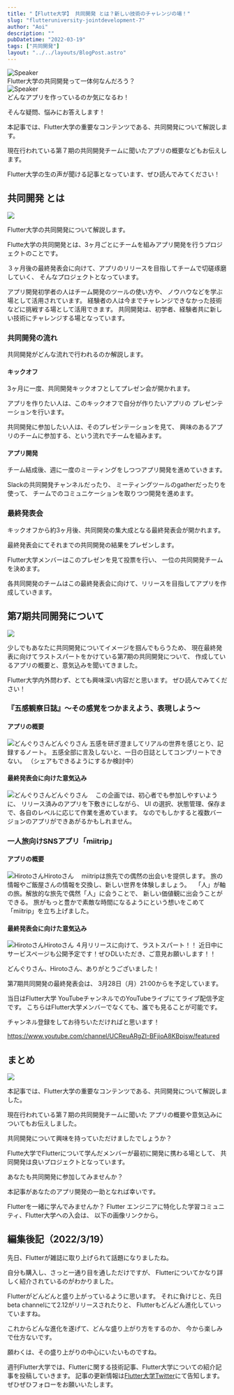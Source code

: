 ```yaml
---
title: "【Flutte大学】 共同開発 とは？新しい技術のチャレンジの場！"
slug: "flutteruniversity-jointdevelopment-7"
author: "Aoi"
description: ""
pubDatetime: "2022-03-19"
tags: ["共同開発"]
layout: "../../layouts/BlogPost.astro"
---
```


<div class="speech-bubble-container">
  <div class="speech-bubble-avatar">
    <img src="https://blog.flutteruniv.com/wp-content/themes/cocoon-master/images/ojisan.png" alt="Speaker" />
  </div>
  <div class="speech-bubble">
    <div class="speech-bubble-content">
      Flutter大学の共同開発って一体何なんだろう？
    </div>
    <div class="speech-bubble-arrow arrow-left"></div>
  </div>
</div>

<div class="speech-bubble-container">
  <div class="speech-bubble-avatar">
    <img src="https://blog.flutteruniv.com/wp-content/themes/cocoon-master/images/obasan.png" alt="Speaker" />
  </div>
  <div class="speech-bubble">
    <div class="speech-bubble-content">
      どんなアプリを作っているのか気になるわ！
    </div>
    <div class="speech-bubble-arrow arrow-left"></div>
  </div>
</div>

そんな疑問、悩みにお答えします！

本記事では、Flutter大学の重要なコンテンツである、共同開発について解説します。

現在行われている第７期の共同開発チームに聞いたアプリの概要などもお伝えします。

Flutter大学の生の声が聞ける記事となっています、ぜひ読んでみてください！

## 共同開発 とは

![](http://blog.flutteruniv.com/wp-content/uploads/2022/03/Meeting-1024x683.jpeg)

Flutter大学の共同開発について解説します。

Flutte大学の共同開発とは、3ヶ月ごとにチームを組みアプリ開発を行うプロジェクトのことです。

３ヶ月後の最終発表会に向けて、アプリのリリースを目指してチームで切磋琢磨していく、
そんなプロジェクトとなっています。

アプリ開発初学者の人はチーム開発のツールの使い方や、
ノウハウなどを学ぶ場として活用されています。
経験者の人は今までチャレンジできなかった技術などに挑戦する場として活用できます。
共同開発は、初学者、経験者共に新しい技術にチャレンジする場となっています。

### 共同開発の流れ

共同開発がどんな流れで行われるのか解説します。

#### キックオフ

3ヶ月に一度、共同開発キックオフとしてプレゼン会が開かれます。

アプリを作りたい人は、このキックオフで自分が作りたいアプリの
プレゼンテーションを行います。

共同開発に参加したい人は、そのプレゼンテーションを見て、
興味のあるアプリのチームに参加する、という流れでチームを組みます。

#### アプリ開発

チーム結成後、週に一度のミーティングをしつつアプリ開発を進めていきます。

Slackの共同開発チャンネルだったり、
ミーティングツールのgatherだったりを使って、
チームでのコミュニケーションを取りつつ開発を進めます。

### 最終発表会

キックオフから約3ヶ月後、共同開発の集大成となる最終発表会が開かれます。

最終発表会にてそれまでの共同開発の結果をプレゼンします。

Flutter大学メンバーはこのプレゼンを見て投票を行い、
一位の共同開発チームを決めます。

各共同開発のチームはこの最終発表会に向けて、リリースを目指してアプリを作成していきます。

## 第7期共同開発について

![](http://blog.flutteruniv.com/wp-content/uploads/2022/03/meeting2-1024x683.jpeg)

少しでもあなたに共同開発についてイメージを掴んでもらうため、
現在最終発表に向けてラストスパートをかけている第7期の共同開発について、
作成しているアプリの概要と、意気込みを聞いてきました。

Flutter大学内外問わず、とても興味深い内容だと思います。
ぜひ読んでみてください！

### 『五感観察日誌』〜その感覚をつかまえよう、表現しよう〜

#### アプリの概要

![どんぐりさん](https://blog.flutteruniv.com/wp-content/themes/cocoon-master/images/woman.png)どんぐりさん
五感を研ぎ澄ましてリアルの世界を感じとり、記録するノート。
五感全部に言及しないと、一日の日誌としてコンプリートできない。
（シェアもできるようにするか検討中）

#### 最終発表会に向けた意気込み

![どんぐりさん](https://blog.flutteruniv.com/wp-content/themes/cocoon-master/images/woman.png)どんぐりさん
　この企画では、初心者でも参加しやすいように、
リリース済みのアプリを下敷きにしながら、
UI の選択、状態管理、保存まで、各自のレベルに応じて作業を進めています。
なのでもしかすると複数バージョンのアプリができあがるかもしれません。

### 一人旅向けSNSアプリ「miitrip」

#### アプリの概要

![Hirotoさん](https://blog.flutteruniv.com/wp-content/themes/cocoon-master/images/man.png)Hirotoさん
　miitripは旅先での偶然の出会いを提供します。
旅の情報やご飯屋さんの情報を交換し、新しい世界を体験しましょう。
　「人」が軸の旅。解放的な旅先で偶然「人」に会うことで、
新しい価値観に出会うことができる。
旅がもっと豊かで素敵な時間になるようにという想いをこめて 「miitrip」を立ち上げました。

#### 最終発表会に向けた意気込み

![Hirotoさん](https://blog.flutteruniv.com/wp-content/themes/cocoon-master/images/man.png)Hirotoさん
４月リリースに向けて、ラストスパート！！
近日中にサービスページも公開予定です！ぜひDLいただき、ご意見お願いします！！

どんぐりさん、Hirotoさん、ありがとうございました！

第7期共同開発の最終発表会は、
3月28日（月）21:00からを予定しています。

当日はFlutter大学 YouTubeチャンネルでのYouTubeライブにてライブ配信予定です。
こちらはFlutter大学メンバーでなくても、誰でも見ることが可能です。

チャンネル登録をしてお待ちいただければと思います！

https://www.youtube.com/channel/UCReuARgZI-BFjioA8KBpjsw/featured

## まとめ

![](http://blog.flutteruniv.com/wp-content/uploads/2022/03/meeting4-1024x683.jpeg)

本記事では、Flutter大学の重要なコンテンツである、共同開発について解説しました。

現在行われている第７期の共同開発チームに聞いた
アプリの概要や意気込みについてもお伝えしました。

共同開発について興味を持っていただけましたでしょうか？

Flutte大学でFlutterについて学んだメンバーが最初に開発に携わる場として、
共同開発は良いプロジェクトとなっています。

あなたも共同開発に参加してみませんか？

本記事があなたのアプリ開発の一助となれば幸いです。

Flutterを一緒に学んでみませんか？
Flutter エンジニアに特化した学習コミュニティ、Flutter大学への入会は、
以下の画像リンクから。

## 編集後記（2022/3/19）

先日、Flutterが雑誌に取り上げられて話題になりましたね。

自分も購入し、さっと一通り目を通しただけですが、
Flutterについてかなり詳しく紹介されているのがわかりました。

Flutterがどんどんと盛り上がっているように思います。
それに負けじと、先日beta channelにて2.12がリリースされたりと、
Flutterもどんどん進化していっていますね。

これからどんな進化を遂げて、どんな盛り上がり方をするのか、
今から楽しみで仕方ないです。

願わくは、その盛り上がりの中心にいたいものですね。

週刊Flutter大学では、Flutterに関する技術記事、Flutter大学についての紹介記事を投稿していきます。
記事の更新情報は[Flutter大学Twitter](https://twitter.com/FlutterUniv)にて告知します。
ぜひぜひフォローをお願いいたします。